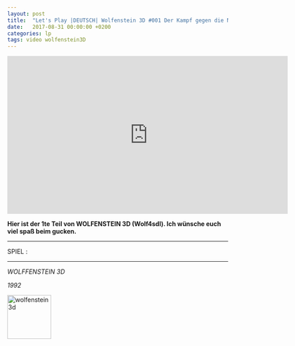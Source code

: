 ```yaml
---
layout: post
title:  "Let's Play |DEUTSCH| Wolfenstein 3D #001 Der Kampf gegen die Nazis beginnt"
date:   2017-08-31 00:00:00 +0200
categories: lp 
tags: video wolfenstein3D
---
```


<iframe width="640" height="360" src="https://www.youtube.com/embed/pe7M_xSB3Ec" frameborder="0" allowfullscreen></iframe>


**Hier ist der 1te Teil von WOLFENSTEIN 3D (Wolf4sdl). Ich wünsche euch viel spaß beim gucken.**
- - -
SPIEL :
- - -
*WOLFFENSTEIN 3D*

*1992*

<img src="https://s.mprd.se/GBA/boxart/0399.jpg" alt="wolfenstein3d" width="100">
